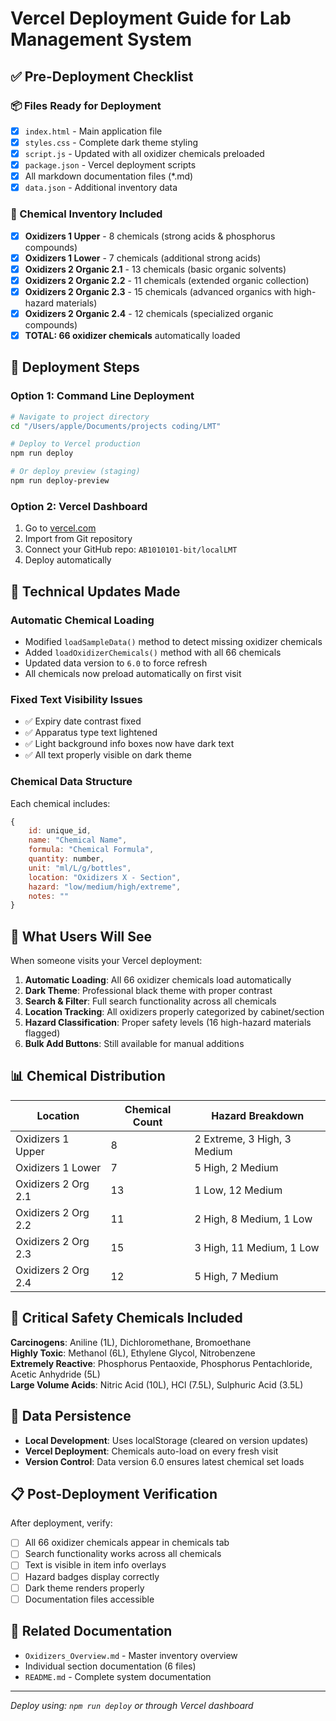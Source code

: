 # Vercel Deployment Guide for Lab Management System

## ✅ Pre-Deployment Checklist

### 📦 Files Ready for Deployment
- [x] `index.html` - Main application file
- [x] `styles.css` - Complete dark theme styling  
- [x] `script.js` - Updated with all oxidizer chemicals preloaded
- [x] `package.json` - Vercel deployment scripts
- [x] All markdown documentation files (*.md)
- [x] `data.json` - Additional inventory data

### 🧪 Chemical Inventory Included
- [x] **Oxidizers 1 Upper** - 8 chemicals (strong acids & phosphorus compounds)
- [x] **Oxidizers 1 Lower** - 7 chemicals (additional strong acids)  
- [x] **Oxidizers 2 Organic 2.1** - 13 chemicals (basic organic solvents)
- [x] **Oxidizers 2 Organic 2.2** - 11 chemicals (extended organic collection)
- [x] **Oxidizers 2 Organic 2.3** - 15 chemicals (advanced organics with high-hazard materials)
- [x] **Oxidizers 2 Organic 2.4** - 12 chemicals (specialized organic compounds)
- [x] **TOTAL: 66 oxidizer chemicals** automatically loaded

## 🚀 Deployment Steps

### Option 1: Command Line Deployment
```bash
# Navigate to project directory
cd "/Users/apple/Documents/projects coding/LMT"

# Deploy to Vercel production
npm run deploy

# Or deploy preview (staging)
npm run deploy-preview
```

### Option 2: Vercel Dashboard
1. Go to [vercel.com](https://vercel.com)
2. Import from Git repository
3. Connect your GitHub repo: `AB1010101-bit/localLMT`
4. Deploy automatically

## 🔧 Technical Updates Made

### Automatic Chemical Loading
- Modified `loadSampleData()` method to detect missing oxidizer chemicals
- Added `loadOxidizerChemicals()` method with all 66 chemicals
- Updated data version to `6.0` to force refresh
- All chemicals now preload automatically on first visit

### Fixed Text Visibility Issues  
- ✅ Expiry date contrast fixed
- ✅ Apparatus type text lightened
- ✅ Light background info boxes now have dark text
- ✅ All text properly visible on dark theme

### Chemical Data Structure
Each chemical includes:
```javascript
{
    id: unique_id,
    name: "Chemical Name",
    formula: "Chemical Formula", 
    quantity: number,
    unit: "ml/L/g/bottles",
    location: "Oxidizers X - Section", 
    hazard: "low/medium/high/extreme",
    notes: ""
}
```

## 🧪 What Users Will See

When someone visits your Vercel deployment:

1. **Automatic Loading**: All 66 oxidizer chemicals load automatically
2. **Dark Theme**: Professional black theme with proper contrast
3. **Search & Filter**: Full search functionality across all chemicals
4. **Location Tracking**: All oxidizers properly categorized by cabinet/section
5. **Hazard Classification**: Proper safety levels (16 high-hazard materials flagged)
6. **Bulk Add Buttons**: Still available for manual additions

## 📊 Chemical Distribution

| Location | Chemical Count | Hazard Breakdown |
|----------|---------------|------------------|
| Oxidizers 1 Upper | 8 | 2 Extreme, 3 High, 3 Medium |
| Oxidizers 1 Lower | 7 | 5 High, 2 Medium |
| Oxidizers 2 Org 2.1 | 13 | 1 Low, 12 Medium |
| Oxidizers 2 Org 2.2 | 11 | 2 High, 8 Medium, 1 Low |
| Oxidizers 2 Org 2.3 | 15 | 3 High, 11 Medium, 1 Low |
| Oxidizers 2 Org 2.4 | 12 | 5 High, 7 Medium |

## 🚨 Critical Safety Chemicals Included

**Carcinogens**: Aniline (1L), Dichloromethane, Bromoethane  
**Highly Toxic**: Methanol (6L), Ethylene Glycol, Nitrobenzene  
**Extremely Reactive**: Phosphorus Pentaoxide, Phosphorus Pentachloride, Acetic Anhydride (5L)  
**Large Volume Acids**: Nitric Acid (10L), HCl (7.5L), Sulphuric Acid (3.5L)

## 🔄 Data Persistence

- **Local Development**: Uses localStorage (cleared on version updates)
- **Vercel Deployment**: Chemicals auto-load on every fresh visit  
- **Version Control**: Data version 6.0 ensures latest chemical set loads

## 📋 Post-Deployment Verification

After deployment, verify:
- [ ] All 66 oxidizer chemicals appear in chemicals tab
- [ ] Search functionality works across all chemicals  
- [ ] Text is visible in item info overlays
- [ ] Hazard badges display correctly
- [ ] Dark theme renders properly
- [ ] Documentation files accessible

## 🔗 Related Documentation
- `Oxidizers_Overview.md` - Master inventory overview
- Individual section documentation (6 files)
- `README.md` - Complete system documentation

---
*Deploy using: `npm run deploy` or through Vercel dashboard*